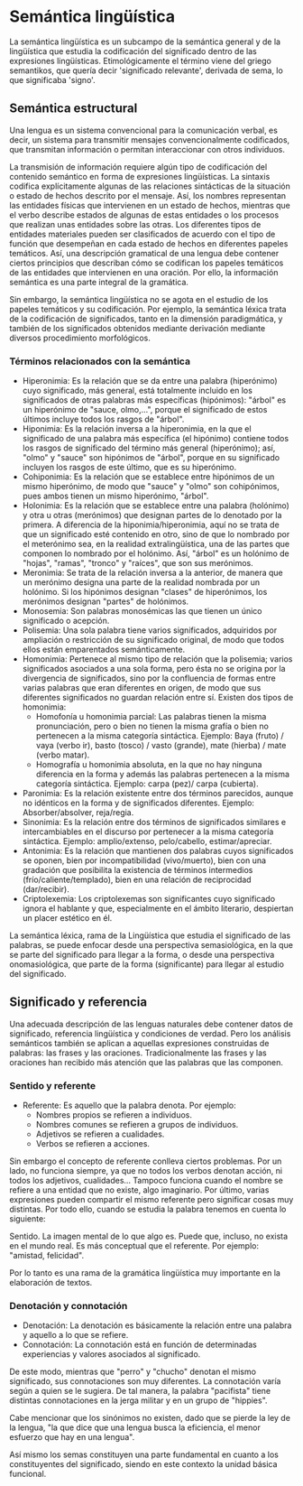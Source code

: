 # Semántica lingüística

La semántica lingüística es un subcampo de la semántica general y de la lingüística que estudia la codificación del significado dentro de las expresiones lingüísticas. Etimológicamente el término viene del griego semantikos, que quería decir 'significado relevante', derivada de sema, lo que significaba 'signo'.


## Semántica estructural

Una lengua es un sistema convencional para la comunicación verbal, es decir, un sistema para transmitir mensajes convencionalmente codificados, que transmitan información o permitan interaccionar con otros individuos.

La transmisión de información requiere algún tipo de codificación del contenido semántico en forma de expresiones lingüísticas. La sintaxis codifica explícitamente algunas de las relaciones sintácticas de la situación o estado de hechos descrito por el mensaje. Así, los nombres representan las entidades físicas que intervienen en un estado de hechos, mientras que el verbo describe estados de algunas de estas entidades o los procesos que realizan unas entidades sobre las otras. Los diferentes tipos de entidades materiales pueden ser clasificados de acuerdo con el tipo de función que desempeñan en cada estado de hechos en diferentes papeles temáticos. Así, una descripción gramatical de una lengua debe contener ciertos principios que describan cómo se codifican los papeles temáticos de las entidades que intervienen en una oración. Por ello, la información semántica es una parte integral de la gramática.

Sin embargo, la semántica lingüística no se agota en el estudio de los papeles temáticos y su codificación. Por ejemplo, la semántica léxica trata de la codificación de significados, tanto en la dimensión paradigmática, y también de los significados obtenidos mediante derivación mediante diversos procedimiento morfológicos.


### Términos relacionados con la semántica

* Hiperonimia: Es la relación que se da entre una palabra (hiperónimo) cuyo significado, más general, está totalmente incluido en los significados de otras palabras más específicas (hipónimos): "árbol" es un hiperónimo de "sauce, olmo,...", porque el significado de estos últimos incluye todos los rasgos de "árbol".
* Hiponimia: Es la relación inversa a la hiperonimia, en la que el significado de una palabra más específica (el hipónimo) contiene todos los rasgos de significado del término más general (hiperónimo); así, "olmo" y "sauce" son hipónimos de "árbol", porque en su significado incluyen los rasgos de este último, que es su hiperónimo.
* Cohiponimia: Es la relación que se establece entre hipónimos de un mismo hiperónimo, de modo que "sauce" y "olmo" son cohipónimos, pues ambos tienen un mismo hiperónimo, "árbol".
* Holonimia: Es la relación que se establece entre una palabra (holónimo) y otra u otras (merónimos) que designan partes de lo denotado por la primera. A diferencia de la hiponimia/hiperonimia, aquí no se trata de que un significado esté contenido en otro, sino de que lo nombrado por el meterónimo sea, en la realidad extralingüística, una de las partes que componen lo nombrado por el holónimo. Así, "árbol" es un holónimo de "hojas", "ramas", "tronco" y "raíces", que son sus merónimos.
* Meronimia: Se trata de la relación inversa a la anterior, de manera que un merónimo designa una parte de la realidad nombrada por un holónimo. Si los hipónimos designan "clases" de hiperónimos, los merónimos designan "partes" de holónimos.
* Monosemia: Son palabras monosémicas las que tienen un único significado o acepción.
* Polisemia: Una sola palabra tiene varios significados, adquiridos por ampliación o restricción de su significado original, de modo que todos ellos están emparentados semánticamente.
* Homonimia: Pertenece al mismo tipo de relación que la polisemia; varios significados asociados a una sola forma, pero ésta no se origina por la divergencia de significados, sino por la confluencia de formas entre varias palabras que eran diferentes en origen, de modo que sus diferentes significados no guardan relación entre sí. Existen dos tipos de homonimia:
    * Homofonía u homonimia parcial: Las palabras tienen la misma pronunciación, pero o bien no tienen la misma grafía o bien no pertenecen a la misma categoría sintáctica. Ejemplo: Baya (fruto) / vaya (verbo ir), basto (tosco) / vasto (grande), mate (hierba) / mate (verbo matar).
    * Homografía u homonimia absoluta, en la que no hay ninguna diferencia en la forma y además las palabras pertenecen a la misma categoría sintáctica. Ejemplo: carpa (pez)/ carpa (cubierta).
* Paronimia: Es la relación existente entre dos términos parecidos, aunque no idénticos en la forma y de significados diferentes. Ejemplo: Absorber/absolver, reja/regia.
* Sinonimia: Es la relación entre dos términos de significados similares e intercambiables en el discurso por pertenecer a la misma categoría sintáctica. Ejemplo: amplio/extenso, pelo/cabello, estimar/apreciar.
* Antonimia: Es la relación que mantienen dos palabras cuyos significados se oponen, bien por incompatibilidad (vivo/muerto), bien con una gradación que posibilita la existencia de términos intermedios (frío/caliente/templado), bien en una relación de reciprocidad (dar/recibir).
* Criptolexemia: Los criptolexemas son significantes cuyo significado ignora el hablante y que, especialmente en el ámbito literario, despiertan un placer estético en él.

La semántica léxica, rama de la Lingüística que estudia el significado de las palabras, se puede enfocar desde una perspectiva semasiológica, en la que se parte del significado para llegar a la forma, o desde una perspectiva onomasiológica, que parte de la forma (significante) para llegar al estudio del significado.


## Significado y referencia

Una adecuada descripción de las lenguas naturales debe contener datos de significado, referencia lingüística y condiciones de verdad. Pero los análisis semánticos también se aplican a aquellas expresiones construidas de palabras: las frases y las oraciones. Tradicionalmente las frases y las oraciones han recibido más atención que las palabras que las componen.

### Sentido y referente

* Referente: Es aquello que la palabra denota. Por ejemplo:
    * Nombres propios se refieren a individuos.
    * Nombres comunes se refieren a grupos de individuos.
    * Adjetivos se refieren a cualidades.
    * Verbos se refieren a acciones.

Sin embargo el concepto de referente conlleva ciertos problemas. Por un lado, no funciona siempre, ya que no todos los verbos denotan acción, ni todos los adjetivos, cualidades... Tampoco funciona cuando el nombre se refiere a una entidad que no existe, algo imaginario. Por último, varias expresiones pueden compartir el mismo referente pero significar cosas muy distintas. Por todo ello, cuando se estudia la palabra tenemos en cuenta lo siguiente:

Sentido. La imagen mental de lo que algo es. Puede que, incluso, no exista en el mundo real. Es más conceptual que el referente. Por ejemplo: "amistad, felicidad".

Por lo tanto es una rama de la gramática lingüística muy importante en la elaboración de textos.


### Denotación y connotación

* Denotación: La denotación es básicamente la relación entre una palabra y aquello a lo que se refiere.
* Connotación: La connotación está en función de determinadas experiencias y valores asociados al significado.

De este modo, mientras que "perro" y "chucho" denotan el mismo significado, sus connotaciones son muy diferentes. La connotación varía según a quien se le sugiera. De tal manera, la palabra "pacifista" tiene distintas connotaciones en la jerga militar y en un grupo de "hippies".

Cabe mencionar que los sinónimos no existen, dado que se pierde la ley de la lengua, "la que dice que una lengua busca la eficiencia, el menor esfuerzo que hay en una lengua".

Así mismo los semas constituyen una parte fundamental en cuanto a los constituyentes del significado, siendo en este contexto la unidad básica funcional.
